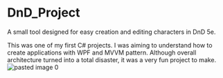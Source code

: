 # DnD_Project
A small tool designed for easy creation and editing characters in DnD 5e.

This was one of my first C# projects. I was aiming to understand how to create applications with WPF and MVVM pattern. Although overall architecture turned into a total disaster, it was a very fun project to make. 
![pasted image 0](https://user-images.githubusercontent.com/48308710/108114843-5b184300-70aa-11eb-9cd3-9f3c2e3c3e20.png)

